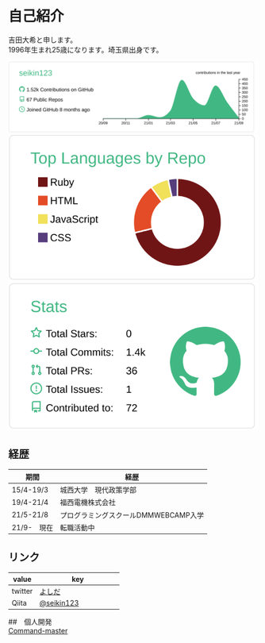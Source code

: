 # 自己紹介  
吉田大希と申します。  
1996年生まれ25歳になります。埼玉県出身です。

[![](https://raw.githubusercontent.com/seikin123/seikin123/master/profile-summary-card-output/vue/0-profile-details.svg)](https://github.com/vn7n24fzkq/github-profile-summary-cards)
[![](https://raw.githubusercontent.com/seikin123/seikin123/master/profile-summary-card-output/vue/1-repos-per-language.svg)](https://github.com/vn7n24fzkq/github-profile-summary-cards) [![](https://raw.githubusercontent.com/seikin123/seikin123/master/profile-summary-card-output/vue/3-stats.svg)](https://github.com/vn7n24fzkq/github-profile-summary-cards)  

## 経歴  
| 期間 | 経歴 　　　　　　　　　　　|
| --- | --- |
| 15/4-19/3 | 城西大学　現代政策学部 |
| 19/4-21/4 | 福西電機株式会社 |
| 21/5-21/8 | プログラミングスクールDMMWEBCAMP入学 |
| 21/9-　現在 | 転職活動中 |  

## リンク  
| value | key 　　　　　　　　　|
| --- | --- |
|  twitter | [よしだ](https://twitter.com/PJQ5aZrSKpdFuQC) |
| Qiita | [@seikin123](https://qiita.com/seikin123) |  

##　個人開発  
[Command-master](https://command-master.com/)
